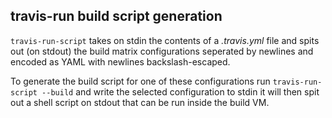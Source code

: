 travis-run build script generation
----------------------------------

`travis-run-script` takes on stdin the contents of a *.travis.yml* file and
spits out (on stdout) the build matrix configurations seperated by newlines and
encoded as YAML with newlines backslash-escaped.

To generate the build script for one of these configurations run
`travis-run-script --build` and write the selected configuration to stdin it
will then spit out a shell script on stdout that can be run inside the build VM.
